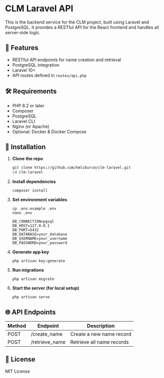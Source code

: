 # CLM Laravel API

This is the backend service for the CLM project, built using Laravel and PostgreSQL. It provides a RESTful API for the React frontend and handles all server-side logic.

## 🧾 Features

- RESTful API endpoints for name creation and retrieval
- PostgreSQL integration
- Laravel 10+
- API routes defined in `routes/api.php`

## 🛠️ Requirements

- PHP 8.2 or later
- Composer
- PostgreSQL
- Laravel CLI
- Nginx (or Apache)
- Optional: Docker & Docker Compose


## 🚀 Installation

1. **Clone the repo**
   ```bash
   git clone https://github.com/kmlcburce/clm-laravel.git
   cd clm-laravel
    ```
2. **Install dependencies**
    ```
    composer install
    ```
3. **Set environment variables**
    ```
    cp .env.example .env
    nano .env
    ```
    ```
    DB_CONNECTION=pgsql
    DB_HOST=127.0.0.1
    DB_PORT=5432
    DB_DATABASE=your_database
    DB_USERNAME=your_username
    DB_PASSWORD=your_password
    ```
4. **Generate app key**
    ```
    php artisan key:generate
    ```
5. **Run migrations**
    ```
    php artisan migrate
    ```
6. **Start the server (for local setup)**
    ```
    php artisan serve
    ```
## 🌐 API Endpoints
| Method | Endpoint        | Description               |
| ------ | --------------- | ------------------------- |
| POST   | /create\_name   | Create a new name record  |
| POST   | /retrieve\_name | Retrieve all name records |

## 📝 License
MIT License

